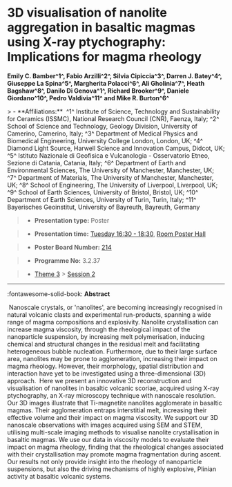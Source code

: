 # 3D visualisation of nanolite aggregation in basaltic magmas using X-ray ptychography: Implications for magma rheology

**Emily C. Bamber^1^, Fabio Arzilli^2^, Silvia Cipiccia^3^, Darren J. Batey^4^, Giuseppe La Spina^5^, Margherita Polacci^6^, Ali Gholinia^7^, Heath Bagshaw^8^, Danilo Di Genova^1^, Richard Brooker^9^, Daniele Giordano^10^, Pedro Valdivia^11^ and Mike R. Burton^6^**

<!-- more -->> - **Affiliations:**  ^1^ Institute of Science, Technology and Sustainability for Ceramics (ISSMC), National Research Council (CNR), Faenza, Italy; ^2^ School of Science and Technology, Geology Division, University of Camerino, Camerino, Italy; ^3^ Department of Medical Physics and Biomedical Engineering, University College London, London, UK; ^4^ Diamond Light Source, Harwell Science and Innovation Campus, Didcot, UK; ^5^ Istituto Nazionale di Geofisica e Vulcanologia - Osservatorio Etneo, Sezione di Catania, Catania, Italy; ^6^ Department of Earth and Environmental Sciences, The University of Manchester, Manchester, UK; ^7^ Department of Materials, The University of Manchester, Manchester, UK; ^8^ School of Engineering, The University of Liverpool, Liverpool, UK; ^9^ School of Earth Sciences, University of Bristol, Bristol, UK; ^10^ Department of Earth Sciences, University of Turin, Turin, Italy; ^11^ Bayerisches Geoinstitut, University of Bayreuth, Bayreuth, Germany 

> - **Presentation type:** Poster

> - **Presentation time:** [Tuesday 16:30 - 18:30](../sessions_comparison.md#__tabbed_2_6), [Room Poster Hall](../maps_venue.md#__tabbed_1_1)

> - **Poster Board Number:** [214](../map_poster_boards.md#tuesday)

> - **Programme No:** 3.2.37

> - [Theme 3](../theme3.md) > [Session 2](../sessions/session-3-2.md)

--- 

:fontawesome-solid-book: **Abstract**

 Nanoscale crystals, or 'nanolites', are becoming increasingly recognised in natural volcanic clasts and experimental run-products, spanning a wide range of magma compositions and explosivity. Nanolite crystallisation can increase magma viscosity, through the rheological impact of the nanoparticle suspension, by increasing melt polymerisation, inducing chemical and structural changes in the residual melt and facilitating heterogeneous bubble nucleation. Furthermore, due to their large surface area, nanolites may be prone to agglomeration, increasing their impact on magma rheology. However, their morphology, spatial distribution and interaction have yet to be investigated using a three-dimensional (3D) approach.  Here we present an innovative 3D reconstruction and visualisation of nanolites in basaltic volcanic scoriae, acquired using X-ray ptychography, an X-ray microscopy technique with nanoscale resolution. Our 3D images illustrate that Ti-magnetite nanolites agglomerate in basaltic magmas. Their agglomeration entraps interstitial melt, increasing their effective volume and their impact on magma viscosity. We support our 3D nanoscale observations with images acquired using SEM and STEM, utilising multi-scale imaging methods to visualise nanolite crystallisation in basaltic magmas. We use our data in viscosity models to evaluate their impact on magma rheology, finding that the rheological changes associated with their crystallisation may promote magma fragmentation during ascent. Our results not only provide insight into the rheology of nanoparticle suspensions, but also the driving mechanisms of highly explosive, Plinian activity at basaltic volcanic systems.

